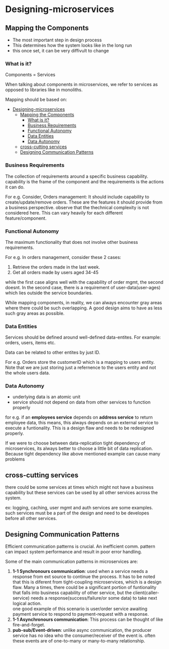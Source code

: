 # Designing-microservices

## Mapping the Components

- The most important step in design process
- This determines how the system looks like in the long run
- this once set, it can be very diffivult to change

### What is it?

Components = Services

When talking about components in microservices, we refer to services as opposed to libraries like in monoliths.

Mapping should be based on:

- [Designing-microservices](#designing-microservices)
  - [Mapping the Components](#mapping-the-components)
    - [What is it?](#what-is-it)
    - [Business Requirements](#business-requirements)
    - [Functional Autonomy](#functional-autonomy)
    - [Data Entities](#data-entities)
    - [Data Autonomy](#data-autonomy)
  - [cross-cutting services](#cross-cutting-services)
  - [Designing Communication Patterns](#designing-communication-patterns)

### Business Requirements

The collection of requirements around a specific business capability. capability is the frame of the component and the requirements is the actions it can do.

For e.g. Consider, Orders management: It should include capability to create/update/remove orders. These are the features it should provide from a business perspective. observe that the thechnical complexity is not considered here. This can vary heavily for each different feature/component.

### Functional Autonomy

The maximum functionality that does not involve other business requirements.

For e.g. In orders management, consider these 2 cases:

1. Retrieve the orders made in the last week.
2. Get all orders made by users aged 34-45

while the first case aligns well with the capability of order mgmt, the second doesnt. In  the second case, there is a requirement of user-data(user-ages) which lies outside the service boundaries.

While mapping components, in reality, we can always encounter gray areas where there could be such overlapping. A good design aims to have as less such gray areas as possible.

### Data Entities

 Services should be defined around well-defined data-entites. For example: orders, users, items etc.

 Data can be related to other entites by just ID.

 For e.g. Orders store the customerID which is a mapping to users entity. Note that we are just storing just a refernence to the users entity and not the whole users data.

### Data Autonomy

- underlying data is an atomic unit
- service should not depend on data from other services to function properly

for e.g. if an __employees service__ depends on __address service__ to return employee data, this means, this always depends on an external service to execute a funtionality. This is a design flaw and needs to be redesigned properly.

If we were to choose between data-replication tight dependency of microservices, its always better to choose a little bit of data replication. Because tight dependency like above mentioned example can cause many problems

## cross-cutting services

there could be some services at times which might not have a business capability but these services can be used by all other services across the system.

ex: logging, caching, user mgmt and auth services are some examples.
such services must be a part of the design and need to be developes before all other services.

## Designing Communication Patterns

Efficient communication patterns is crucial. An inefficient comm. pattern can impact system performance and result in poor error handling.

Some of the main communication patterns in microservices are:

1. __1-1 Synchronours communication__: used when a service needs a response from ext source to continue the process.
It has to be noted that this is diferent from tight-coupling microservices, which is a design flaw. Many a times, there could be a significant portion of funtionality that falls into business capability of other service, but the client(caller-service) needs a response(success/failure/or some data) to take next logical action. \
one good example of this scenario is user/order service awaiting payment service to respond to payment-request with a response.
2. __1-1 Asynchronours communication__: This process can be thought of like fire-and-forget.
3. __pub-sub/Event-driven__: unlike async communication, the producer service has no idea who the consumer/receiver of the event is. often these events are of one-to-many or many-to-many relationship.
